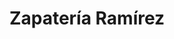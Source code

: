 ---
title: "Zapatería Ramírez"
url: /ciudad-guayana-puerto-ordaz/zapateria-ramirez/
shop: Schuhe
---